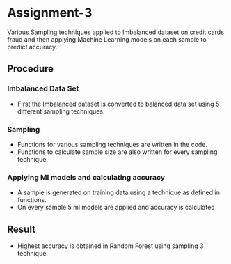 # Assignment-3

Various Sampling techniques applied to Imbalanced dataset on credit cards fraud and then applying Machine Learning models
on each sample to predict accuracy.


## Procedure

### Imbalanced Data Set

* First the Imbalanced dataset is converted to balanced data set using 5 different sampling techniques.

### Sampling

* Functions for various sampling techniques are written in the code.
* Functions to calculate sample size are also written for every sampling technique.

### Applying Ml models and calculating accuracy

* A sample is generated on training data using a technique as defined in functions.
* On every sample 5 ml models are applied and accuracy is calculated


## Result

* Highest accuracy is obtained in Random Forest using sampling 3 technique.
